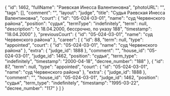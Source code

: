 {
    "id": 1462,
    "fullName": "Раевская Инесса Валентиновна",
    "photoURL": "",
    "tags": [],
    "comment": "",
    "layout": "judge",
    "title": "Судья Раевская Инесса Валентиновна",
    "court": {
        "id": "05-024-03-01",
        "name": "суд Червенского района",
        "position": "судья",
        "termType": "indefinitely",
        "term": null,
        "description": "c 18.04.2000, бессрочно, по указу 188",
        "timestamp": "18.04.2000"
    },
    "previousCourt": {
        "id": "05-024-03-01",
        "name": "суд Червенского района"
    },
    "career": [
        {
            "id": 88,
            "term": null,
            "type": "appointed",
            "court": {
                "id": "05-024-03-01",
                "name": "суд Червенского района"
            },
            "extra": {
                "judge_id": 1888
            },
            "comment": "",
            "house_id": "05-024-03-01",
            "judge_id": 1462,
            "position": "судья",
            "term_type": "indefinitely",
            "timestamp": "2000-04-18",
            "decree_number": "188"
        },
        {
            "id": 87,
            "term": null,
            "type": "appointed",
            "court": {
                "id": "05-024-03-01",
                "name": "суд Червенского района"
            },
            "extra": {
                "judge_id": 1888
            },
            "comment": "",
            "house_id": "05-024-03-01",
            "judge_id": 1462,
            "position": "судья",
            "term_type": "indefinitely",
            "timestamp": "1995-03-22",
            "decree_number": "117"
        }
    ]
}